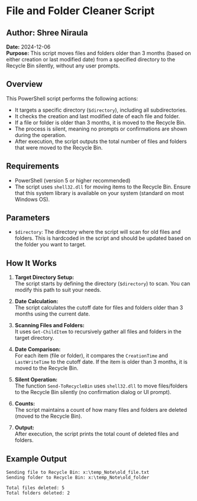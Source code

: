 # File and Folder Cleaner Script

## Author: Shree Niraula

**Date:** 2024-12-06  
**Purpose:** This script moves files and folders older than 3 months (based on either creation or last modified date) from a specified directory to the Recycle Bin silently, without any user prompts.

## Overview

This PowerShell script performs the following actions:

- It targets a specific directory (`$directory`), including all subdirectories.
- It checks the creation and last modified date of each file and folder.
- If a file or folder is older than 3 months, it is moved to the Recycle Bin.
- The process is silent, meaning no prompts or confirmations are shown during the operation.
- After execution, the script outputs the total number of files and folders that were moved to the Recycle Bin.

## Requirements

- PowerShell (version 5 or higher recommended)
- The script uses `shell32.dll` for moving items to the Recycle Bin. Ensure that this system library is available on your system (standard on most Windows OS).

## Parameters

- `$directory`: The directory where the script will scan for old files and folders. This is hardcoded in the script and should be updated based on the folder you want to target.

## How It Works

1. **Target Directory Setup:**  
   The script starts by defining the directory (`$directory`) to scan. You can modify this path to suit your needs.

2. **Date Calculation:**  
   The script calculates the cutoff date for files and folders older than 3 months using the current date.

3. **Scanning Files and Folders:**  
   It uses `Get-ChildItem` to recursively gather all files and folders in the target directory.

4. **Date Comparison:**  
   For each item (file or folder), it compares the `CreationTime` and `LastWriteTime` to the cutoff date. If the item is older than 3 months, it is moved to the Recycle Bin.

5. **Silent Operation:**  
   The function `Send-ToRecycleBin` uses `shell32.dll` to move files/folders to the Recycle Bin silently (no confirmation dialog or UI prompt).

6. **Counts:**  
   The script maintains a count of how many files and folders are deleted (moved to the Recycle Bin).

7. **Output:**  
   After execution, the script prints the total count of deleted files and folders.

## Example Output

```plaintext
Sending file to Recycle Bin: x:\temp_Note\old_file.txt
Sending folder to Recycle Bin: x:\temp_Note\old_folder

Total files deleted: 5
Total folders deleted: 2
```
